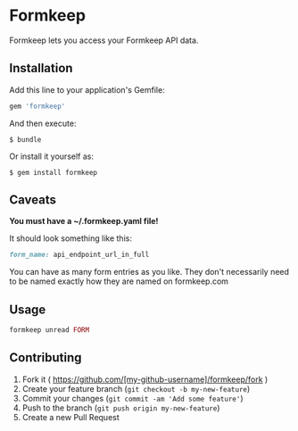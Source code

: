 # Formkeep

Formkeep lets you access your Formkeep API data.

## Installation

Add this line to your application's Gemfile:

```ruby
gem 'formkeep'
```

And then execute:

    $ bundle

Or install it yourself as:

    $ gem install formkeep

## Caveats

**You must have a ~/.formkeep.yaml file!**

It should look something like this:

~~~rb
form_name: api_endpoint_url_in_full
~~~

You can have as many form entries as you like. They don't necessarily need to be named exactly how they are named on formkeep.com

## Usage

~~~rb
formkeep unread FORM
~~~

## Contributing

1. Fork it ( https://github.com/[my-github-username]/formkeep/fork )
2. Create your feature branch (`git checkout -b my-new-feature`)
3. Commit your changes (`git commit -am 'Add some feature'`)
4. Push to the branch (`git push origin my-new-feature`)
5. Create a new Pull Request
